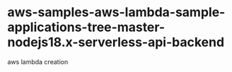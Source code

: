 # aws-samples-aws-lambda-sample-applications-tree-master-nodejs18.x-serverless-api-backend
aws lambda creation
